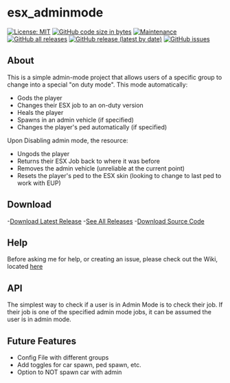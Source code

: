 # esx_adminmode
[![License: MIT](https://img.shields.io/badge/License-MIT-yellow.svg)](https://opensource.org/licenses/MIT)
[![GitHub code size in bytes](https://img.shields.io/github/languages/code-size/nick-perry14/esx_adminmode)](#)
[![Maintenance](https://img.shields.io/maintenance/yes/2020)](#)
[![GitHub all releases](https://img.shields.io/github/downloads/nick-perry14/esx_adminmode/total)](https://github.com/nick-perry14/esx_adminmode/releases)
[![GitHub release (latest by date)](https://img.shields.io/github/v/release/nick-perry14/esx_adminmode)](https://github.com/nick-perry14/esx_adminmode/releases)
[![GitHub issues](https://img.shields.io/github/issues/nick-perry14/esx_adminmode)](https://github.com/nick-perry14/esx_adminmode/issues)

## About
This is a simple admin-mode project that allows users of a specific group to change into a special "on duty mode".  This mode automatically:
- Gods the player
- Changes their ESX job to an on-duty version
- Heals the player
- Spawns in an admin vehicle (if specified)
- Changes the player's ped automatically (if specified)

Upon Disabling admin mode, the resource:
- Ungods the player
- Returns their ESX Job back to where it was before
- Removes the admin vehicle (unreliable at the current point)
- Resets the player's ped to the ESX skin (looking to change to last ped to work with EUP)

## Download
-[Download Latest Release](https://github.com/nick-perry14/esx_adminmode/releases/latest)
-[See All Releases](https://github.com/nick-perry14/esx_adminmode/releases)
-[Download Source Code](https://github.com/nick-perry14/esx_adminmode/archive/main.zip)

## Help
Before asking me for help, or creating an issue, please check out the Wiki, located [here](https://github.com/nick-perry14/esx_adminmode/wiki)

## API
The simplest way to check if a user is in Admin Mode is to check their job.  If their job is one of the specified admin mode jobs, it can be assumed the user is in admin mode.

## Future Features
- Config File with different groups
- Add toggles for car spawn, ped spawn, etc.
- Option to NOT spawn car with admin
